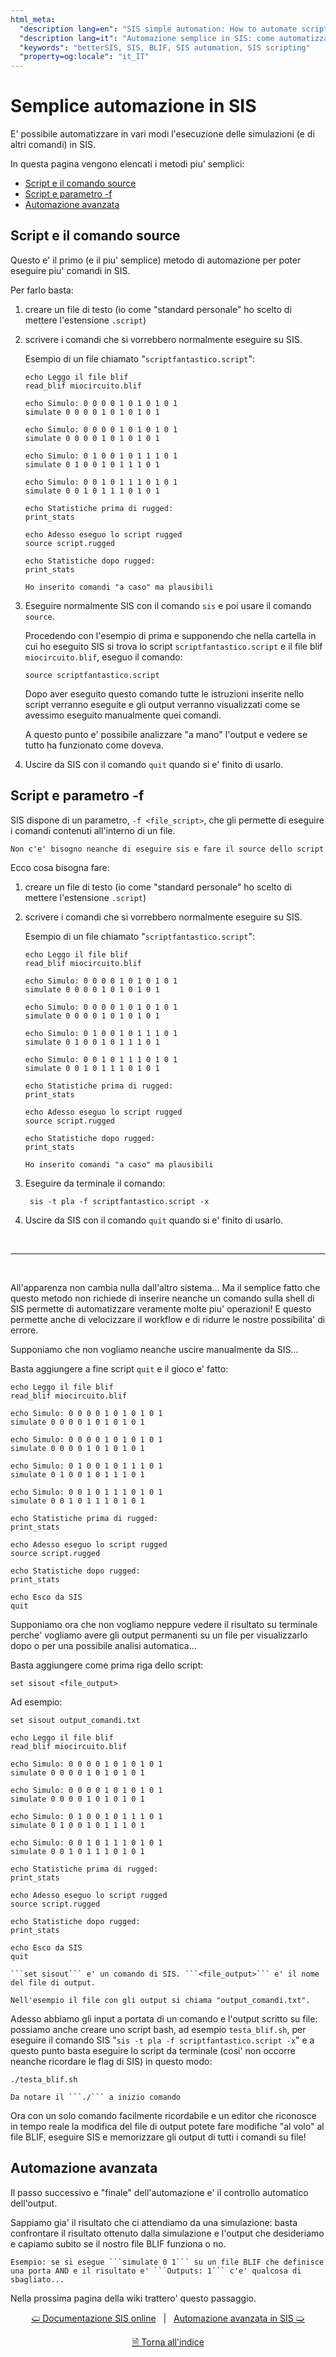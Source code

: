 ```yaml
---
html_meta:
  "description lang=en": "SIS simple automation: How to automate script execution in SIS."
  "description lang=it": "Automazione semplice in SIS: come automatizzare l'esecuzione di script in SIS."
  "keywords": "betterSIS, SIS, BLIF, SIS automation, SIS scripting"
  "property=og:locale": "it_IT"
---
```


# Semplice automazione in SIS

E' possibile automatizzare in vari modi l'esecuzione delle
simulazioni (e di altri comandi) in SIS.

In questa pagina vengono elencati i metodi piu' semplici:
* [Script e il comando source](#script-e-il-comando-source)
* [Script e parametro -f](#script-e-parametro--f)
* [Automazione avanzata](#automazione-avanzata)

## Script e il comando source

Questo e' il primo (e il piu' semplice) metodo di automazione
per poter eseguire piu' comandi in SIS.

Per farlo basta:
1. creare un file di testo (io come "standard personale" ho scelto di mettere l'estensione ```.script```)

2. scrivere i comandi che si vorrebbero normalmente eseguire su SIS.

    Esempio di un file chiamato "```scriptfantastico.script```":
    ```
    echo Leggo il file blif
    read_blif miocircuito.blif

    echo Simulo: 0 0 0 0 1 0 1 0 1 0 1
    simulate 0 0 0 0 1 0 1 0 1 0 1

    echo Simulo: 0 0 0 0 1 0 1 0 1 0 1
    simulate 0 0 0 0 1 0 1 0 1 0 1

    echo Simulo: 0 1 0 0 1 0 1 1 1 0 1
    simulate 0 1 0 0 1 0 1 1 1 0 1

    echo Simulo: 0 0 1 0 1 1 1 0 1 0 1
    simulate 0 0 1 0 1 1 1 0 1 0 1

    echo Statistiche prima di rugged:
    print_stats

    echo Adesso eseguo lo script rugged
    source script.rugged

    echo Statistiche dopo rugged:
    print_stats
    ```

    ```{note}
    Ho inserito comandi "a caso" ma plausibili
    ```

3. Eseguire normalmente SIS con il comando ```sis``` e poi usare il comando ```source```.

    Procedendo con l'esempio di prima e supponendo che nella cartella
    in cui ho eseguito SIS si trova lo script ```scriptfantastico.script``` e il file blif ```miocircuito.blif```, eseguo il comando:

    ```
    source scriptfantastico.script
    ```
    Dopo aver eseguito questo comando tutte le istruzioni inserite
    nello script verranno eseguite e gli output verranno visualizzati
    come se avessimo eseguito manualmente quei comandi.

    A questo punto e' possibile analizzare "a mano" l'output e vedere
    se tutto ha funzionato come doveva.

4. Uscire da SIS con il comando ```quit``` quando si e' finito di usarlo.

## Script e parametro -f

SIS dispone di un parametro, ```-f <file_script>```, che gli permette
di eseguire i comandi contenuti all'interno di un file.
```{note}
Non c'e' bisogno neanche di eseguire sis e fare il source dello script
```

Ecco cosa bisogna fare:
1. creare un file di testo (io come "standard personale" ho scelto di mettere l'estensione ```.script```)

2. scrivere i comandi che si vorrebbero normalmente eseguire su SIS.

    Esempio di un file chiamato "```scriptfantastico.script```":
    ```
    echo Leggo il file blif
    read_blif miocircuito.blif

    echo Simulo: 0 0 0 0 1 0 1 0 1 0 1
    simulate 0 0 0 0 1 0 1 0 1 0 1

    echo Simulo: 0 0 0 0 1 0 1 0 1 0 1
    simulate 0 0 0 0 1 0 1 0 1 0 1

    echo Simulo: 0 1 0 0 1 0 1 1 1 0 1
    simulate 0 1 0 0 1 0 1 1 1 0 1

    echo Simulo: 0 0 1 0 1 1 1 0 1 0 1
    simulate 0 0 1 0 1 1 1 0 1 0 1

    echo Statistiche prima di rugged:
    print_stats

    echo Adesso eseguo lo script rugged
    source script.rugged

    echo Statistiche dopo rugged:
    print_stats
    ```

    ```{note}
    Ho inserito comandi "a caso" ma plausibili
    ```

3. Eseguire da terminale il comando:

        sis -t pla -f scriptfantastico.script -x

4. Uscire da SIS con il comando ```quit``` quando si e' finito di usarlo.

<br>

---

<br>

All'apparenza non cambia nulla dall'altro sistema...
Ma il semplice fatto che questo metodo non richiede di inserire
neanche un comando sulla shell di SIS permette di automatizzare
veramente molte piu' operazioni! E questo permette anche di velocizzare il workflow e di ridurre le nostre possibilita' di errore.

Supponiamo che non vogliamo neanche uscire manualmente da SIS...

Basta aggiungere a fine script ```quit``` e il gioco e' fatto:

```
echo Leggo il file blif
read_blif miocircuito.blif

echo Simulo: 0 0 0 0 1 0 1 0 1 0 1
simulate 0 0 0 0 1 0 1 0 1 0 1

echo Simulo: 0 0 0 0 1 0 1 0 1 0 1
simulate 0 0 0 0 1 0 1 0 1 0 1

echo Simulo: 0 1 0 0 1 0 1 1 1 0 1
simulate 0 1 0 0 1 0 1 1 1 0 1

echo Simulo: 0 0 1 0 1 1 1 0 1 0 1
simulate 0 0 1 0 1 1 1 0 1 0 1

echo Statistiche prima di rugged:
print_stats

echo Adesso eseguo lo script rugged
source script.rugged

echo Statistiche dopo rugged:
print_stats

echo Esco da SIS
quit
```

Supponiamo ora che non vogliamo neppure vedere il risultato su terminale
perche' vogliamo avere gli output permanenti su un file per visualizzarlo dopo o per una possibile analisi automatica...

Basta aggiungere come prima riga dello script:

    set sisout <file_output>

Ad esempio:
```
set sisout output_comandi.txt

echo Leggo il file blif
read_blif miocircuito.blif

echo Simulo: 0 0 0 0 1 0 1 0 1 0 1
simulate 0 0 0 0 1 0 1 0 1 0 1

echo Simulo: 0 0 0 0 1 0 1 0 1 0 1
simulate 0 0 0 0 1 0 1 0 1 0 1

echo Simulo: 0 1 0 0 1 0 1 1 1 0 1
simulate 0 1 0 0 1 0 1 1 1 0 1

echo Simulo: 0 0 1 0 1 1 1 0 1 0 1
simulate 0 0 1 0 1 1 1 0 1 0 1

echo Statistiche prima di rugged:
print_stats

echo Adesso eseguo lo script rugged
source script.rugged

echo Statistiche dopo rugged:
print_stats

echo Esco da SIS
quit
```

```{note}
```set sisout``` e' un comando di SIS. ```<file_output>``` e' il nome del file di output.

Nell'esempio il file con gli output si chiama "output_comandi.txt".
```

Adesso abbiamo gli input a portata di un comando e l'output
scritto su file: possiamo anche creare uno script bash, ad esempio ```testa_blif.sh```, per
eseguire il comando SIS "```sis -t pla -f scriptfantastico.script -x```" e a questo punto basta eseguire lo script da terminale (cosi' non occorre neanche ricordare le flag di SIS) in questo modo:

```
./testa_blif.sh
```

```{note}
Da notare il ```./``` a inizio comando
```

Ora con un solo comando facilmente ricordabile e un editor che riconosce in tempo reale la modifica del file di output potete fare modifiche "al volo" al file BLIF, eseguire SIS e memorizzare gli output di tutti i comandi su file!

## Automazione avanzata

Il passo successivo e "finale" dell'automazione e' il controllo
automatico dell'output.

Sappiamo gia' il risultato che ci attendiamo da una simulazione:
basta confrontare il risultato ottenuto dalla simulazione e l'output
che desideriamo e capiamo subito se il nostro file BLIF funziona o no.

```{note}
Esempio: se si esegue ```simulate 0 1``` su un file BLIF che definisce
una porta AND e il risultato e' ```Outputs: 1``` c'e' qualcosa di sbagliato...
```

Nella prossima pagina della wiki trattero' questo passaggio.

<div align=center>

[🢠 Documentazione SIS online](./008_documentazione_sis.md) &nbsp; | &nbsp; [Automazione avanzata in SIS 🢡](./010_automazione_avanzata.md)

[🗎 Torna all'indice](./tutorials.md)

</div>